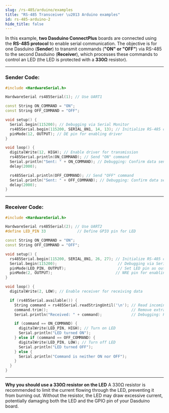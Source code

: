 ```yaml
---
slug: /rs-485/arduino/examples
title: "RS-485 Transceiver \u2013 Arduino examples"
id: rs-485-arduino-2
hide_title: false
---
```

In this example, **two Dasduino ConnectPlus** boards are connected using the **RS-485 protocol** to enable serial communication. The objective is for one Dasduino (**Sender**) to transmit commands (**"ON" or "OFF"**) via RS-485 to the second Dasduino (**Receiver**), which processes these commands to control an LED (the LED is protected with a **330Ω** resistor).

---

### Sender Code:

```cpp
#include <HardwareSerial.h>

HardwareSerial rs485Serial(1); // Use UART1

const String ON_COMMAND = "ON";
const String OFF_COMMAND = "OFF";

void setup() {
  Serial.begin(115200); // Debugging via Serial Monitor
  rs485Serial.begin(115200, SERIAL_8N1, 14, 13); // Initialize RS-485 communication (RX=14, TX=13)
  pinMode(12, OUTPUT); // DE pin for enabling driver
}

void loop() {
  digitalWrite(12, HIGH); // Enable driver for transmission
  rs485Serial.println(ON_COMMAND); // Send "ON" command
  Serial.println("Sent: " + ON_COMMAND); // Debugging: Confirm data sent
  delay(2000);

  rs485Serial.println(OFF_COMMAND); // Send "OFF" command
  Serial.println("Sent: " + OFF_COMMAND); // Debugging: Confirm data sent
  delay(2000);
}
```

---

### Receiver Code:

```cpp
#include <HardwareSerial.h>

HardwareSerial rs485Serial(2); // Use UART2
#define LED_PIN 33              // Define GPIO pin for LED

const String ON_COMMAND = "ON";
const String OFF_COMMAND = "OFF";

void setup() {
  rs485Serial.begin(115200, SERIAL_8N1, 26, 27); // Initialize RS-485 communication (RX=26, TX=27)
  Serial.begin(115200);                           // Debugging via Serial Monitor
  pinMode(LED_PIN, OUTPUT);                       // Set LED pin as output
  pinMode(2, OUTPUT);                            // NRE pin for enabling receiver
}

void loop() {
  digitalWrite(2, LOW); // Enable receiver for receiving data

  if (rs485Serial.available()) {
    String command = rs485Serial.readStringUntil('\n'); // Read incoming command
    command.trim();                                     // Remove extra whitespace or newline characters
    Serial.println("Received: " + command);             // Debugging: Print trimmed command

    if (command == ON_COMMAND) {
      digitalWrite(LED_PIN, HIGH); // Turn on LED
      Serial.println("LED turned ON");
    } else if (command == OFF_COMMAND) {
      digitalWrite(LED_PIN, LOW); // Turn off LED
      Serial.println("LED turned OFF");
    } else {
      Serial.println("Command is neither ON nor OFF");
    }
  }
}
```
---

<CenteredImage src="/img/rs-485/breadboard.png" alt="Breadboard connection for given example" caption="Breadboard connection for given example"/> 
<CenteredImage src="/img/rs-485/sides.png" alt="Side by side serial monitor outputs" caption="Side by side serial monitor outputs"/> 

<InfoBox> **Why you should use a 330Ω resistor on the LED** A 330Ω resistor is recommended to limit the current flowing through the LED, preventing it from burning out. Without the resistor, the LED may draw excessive current, potentially damaging both the LED and the GPIO pin of your Dasduino board. </InfoBox>